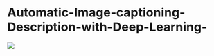 # Automatic-Image-captioning-Description-with-Deep-Learning-

![](https://miro.medium.com/max/1400/1*UOThCj27n-ZnGM5BOrTrmg.jpeg)
